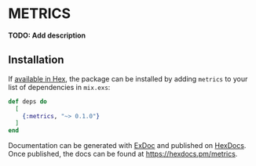 # METRICS

**TODO: Add description**

## Installation

If [available in Hex](https://hex.pm/docs/publish), the package can be installed
by adding `metrics` to your list of dependencies in `mix.exs`:

```elixir
def deps do
  [
    {:metrics, "~> 0.1.0"}
  ]
end
```

Documentation can be generated with [ExDoc](https://github.com/elixir-lang/ex_doc)
and published on [HexDocs](https://hexdocs.pm). Once published, the docs can
be found at <https://hexdocs.pm/metrics>.

